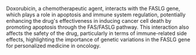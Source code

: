 Doxorubicin, a chemotherapeutic agent, interacts with the FASLG gene, which plays a role in apoptosis and immune system regulation, potentially enhancing the drug's effectiveness in inducing cancer cell death by promoting apoptosis through the FAS/FASLG pathway. This interaction also affects the safety of the drug, particularly in terms of immune-related side effects, highlighting the importance of genetic variations in the FASLG gene for personalized medicine in oncology.
